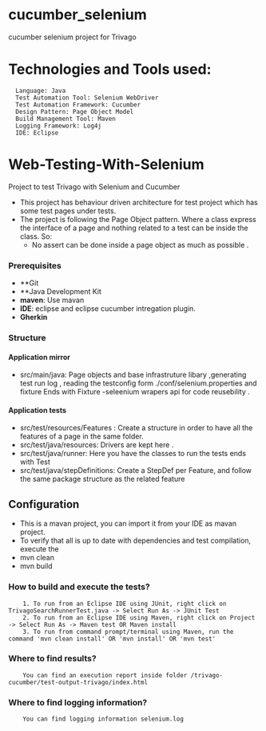 # cucumber_selenium
cucumber selenium project for Trivago

# Technologies and Tools used:

      Language: Java
      Test Automation Tool: Selenium WebDriver
      Test Automation Framework: Cucumber
      Design Pattern: Page Object Model
      Build Management Tool: Maven
      Logging Framework: Log4j
      IDE: Eclipse


# Web-Testing-With-Selenium
Project to test Trivago with Selenium and Cucumber

* This project has behaviour driven architecture for test project which has some test pages under tests.
* The project is following the Page Object pattern. Where a class express the interface of a page and nothing related to a test can be inside the class. So:
   * No assert can be done inside a page object as much as possible . 
    
### Prerequisites
* **Git
* **Java Development Kit
* **maven**: Use mavan 
* **IDE**: eclipse and eclipse cucumber intregation plugin.
* **Gherkin**

### Structure

#### Application mirror
* src/main/java: Page objects and base infrastruture libary ,generating test run log , reading the testconfig form ./conf/selenium.properties and fixture Ends with Fixture -seleenium wrapers api for code reusebility .

#### Application tests

* src/test/resources/Features : Create a structure in order to have all the features of a page in the same folder.
* src/test/java/resources: Drivers are kept here .
* src/test/java/runner:  Here you have the classes to run the tests ends with Test
* src/test/java/stepDefinitions: Create a StepDef per Feature, and follow the same package structure as the related feature
  
## Configuration
* This is a mavan project, you can import it from your  IDE as mavan project.
* To verify that all is up to date with dependencies and test compilation, execute the
* mvn clean 
* mvn build 


### How to build and execute the tests?
        1. To run from an Eclipse IDE using JUnit, right click on TrivagoSearchRunnerTest.java -> Select Run As -> JUnit Test
        2. To run from an Eclipse IDE using Maven, right click on Project -> Select Run As -> Maven test OR Maven install
        3. To run from command prompt/terminal using Maven, run the command 'mvn clean install' OR 'mvn install' OR 'mvn test' 

 
### Where to find results?
        You can find an execution report inside folder /trivago-cucumber/test-output-trivago/index.html
               
### Where to find logging information?
        You can find logging information selenium.log


